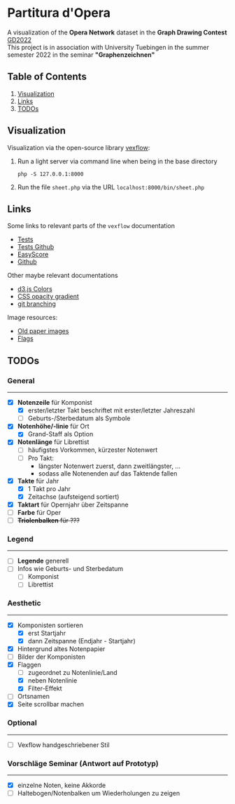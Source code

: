 # Partitura d'Opera

A visualization of the **Opera Network** dataset in the **Graph Drawing Contest** [GD2022](http://mozart.diei.unipg.it/gdcontest/contest2022/contest.html)  
This project is in association with University Tuebingen in the summer semester 2022 in the seminar **"Graphenzeichnen"**

## Table of Contents
1. [Visualization](#1)
1. [Links](#2)
1. [TODOs](#3)

<a name="1"></a>
## Visualization

Visualization via the open-source library [vexflow](https://github.com/0xfe/vexflow):
<!-- 1. find file under `bin/sheet.php` -->
1. Run a light server via command line when being in the base directory
	```command
	php -S 127.0.0.1:8000
	```
1. Run the file `sheet.php` via the URL `localhost:8000/bin/sheet.php`

<a name="2"></a>
## Links

Some links to relevant parts of the `vexflow` documentation
- [Tests](http://vexflow.com/tests/?StaveConnector%20module%3A%20StaveConnector%20Combined%20Draw%20Test%20(Canvas))
- [Tests Github](https://github.com/0xfe/vexflow/tree/master/tests)
- [EasyScore](https://github.com/0xfe/vexflow/wiki/Using-EasyScore)
- [Github](https://github.com/0xfe/vexflow)

Other maybe relevant documentations
- [d3.js Colors](https://d3-graph-gallery.com/graph/custom_color.html)
- [CSS opacity gradient](https://stackoverflow.com/questions/15597167/css3-opacity-gradient)
- [git branching](https://git-scm.com/book/en/v2/Git-Branching-Basic-Branching-and-Merging)

Image resources:
- [Old paper images](https://learn-photoshop.club/resources/graphics/50-high-resolution-old-paper-backgrounds-for-free/)
- [Flags](https://www.countryflags.com/)

<a name="3"></a>
## TODOs

### General
---

- [x] **Notenzeile** für Komponist
	- [x] erster/letzter Takt beschriftet mit erster/letzter Jahreszahl
	- [ ] Geburts-/Sterbedatum als Symbole
- [x] **Notenhöhe/-linie** für Ort
	- [x] Grand-Staff als Option
- [x] **Notenlänge** für Librettist
	- [ ] häufigstes Vorkommen, kürzester Notenwert
	- [ ] Pro Takt:
		- längster Notenwert zuerst, dann zweitlängster, ...
		- sodass alle Notenenden auf das Taktende fallen
- [x] **Takte** für Jahr
	- [x] 1 Takt pro Jahr
	- [x] Zeitachse (aufsteigend sortiert)
- [x] **Taktart** für Opernjahr über Zeitspanne
- [ ] **Farbe** für Oper
- [ ] ~~**Triolenbalken** für ???~~

### Legend
---

- [ ] **Legende** generell
- [ ] Infos wie Geburts- und Sterbedatum
	- [ ] Komponist
	- [ ] Librettist

### Aesthetic
---

- [x] Komponisten sortieren
	- [x] erst Startjahr
	- [x] dann Zeitspanne (Endjahr - Startjahr)
- [x] Hintergrund altes Notenpapier
- [ ] Bilder der Komponisten
- [x] Flaggen
	- [ ] zugeordnet zu Notenlinie/Land
	- [x] neben Notenlinie
	- [x] Filter-Effekt
- [ ] Ortsnamen
- [x] Seite scrollbar machen

### Optional
---

- [ ] Vexflow handgeschriebener Stil

### Vorschläge Seminar (Antwort auf Prototyp)
---

- [x] einzelne Noten, keine Akkorde
- [ ] Haltebogen/Notenbalken um Wiederholungen zu zeigen

